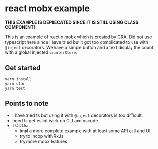 # react mobx example

**THIS EXAMPLE IS DEPRECATED SINCE IT IS STILL USING CLASS COMPONENT!**

This is an example of react x mobx which is created by CRA. Did not use typescript here since I have tried but it got too complicated to use with `@inject` decorators. We have a simple button and a text display the count with a global injected `counterStore`. 

## Get started

```bash
yarn install
yarn start
yarn test
```

## Points to note

- I have tried ts but using it with `@inject` decorators is too difficult.
- need to get eslint work on CLI and vscode
- TODOs:
  - impl a more complete example with at least some API call and UI
  - try to incop with RxJs
  - try more mobx features
